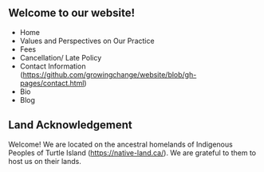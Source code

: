 
## Welcome to our website!
- Home
- Values and Perspectives on Our Practice
- Fees
- Cancellation/ Late Policy
- Contact Information (https://github.com/growingchange/website/blob/gh-pages/contact.html)
- Bio
- Blog

## Land Acknowledgement 
Welcome! We are located on the ancestral homelands of Indigenous Peoples of Turtle Island (https://native-land.ca/). We are grateful to them to host us on their lands.
